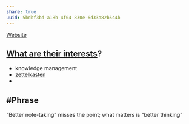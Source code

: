 ```yaml
---
share: true
uuid: 5bdbf3bd-a18b-4f04-830e-6d33a82b5c4b
---
```

[Website](/5f36394e-9b44-4bf3-b04a-39aa6c7789aa)

## [What are their interests](/undefined)?

* knowledge management
* [zettelkasten](/63312c68-1fef-48d3-b437-7e4858c93d8b)
* 

## #Phrase 
“Better note-taking” misses the point; what matters is “better thinking”

